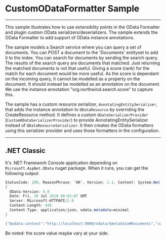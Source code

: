 # CustomODataFormatter Sample
------------------

This sample illustrates how to use extensiblity points in the OData Formatter and plugin custom OData 
serializers/deserializers. The sample extends the OData Formatter to add support of OData instance annotations.

The sample models a Search service where you can query a set of documents. You can POST a document to the 'Documents' 
entityset to add it to the index. You can search for documents by sending the search query. The results of the search 
query are documents that matched. Just returning the matched documents is not that useful. Giving a score (rank) for the 
match for each document would be more useful. As the score is dependant on the incoming query, it cannot be modelled as 
a property on the document. It should instead be modelled as an annotation on the document. We use the instance annotation 
"org.northwind.search.score" to capture this.

The sample has a custom resource serializer, `AnnotatingEntitySerializer`, that adds the instance annotation to `ODataResource` 
by overriding the CreateResource method. It defines a custom `ODataSerializerProvider` (`CustomODataSerializerProvider`) to 
provide AnnotatingEntitySerializer instead of `ODataResourceSerializer`. It then creates the OData formatters using this 
serializer provider and uses those formatters in the configuration.

------------------

## .NET Classic

It's .NET Framework Console application depending on `Microsoft.AspNet.OData` nuget package.
When it runs, you can get the following output:

```C#
StatusCode: 200, ReasonPhrase: 'OK', Version: 1.1, Content: System.Net.Http.StreamContent, Headers:
{
  OData-Version: 4.0
  Date: Fri, 20 Jul 2018 00:03:07 GMT
  Server: Microsoft-HTTPAPI/2.0
  Content-Length: 448
  Content-Type: application/json; odata.metadata=minimal
}

{"@odata.context":"http://localhost:9000/odata/$metadata#Documents","value":[{"@org.northwind.search.score":0.77235521784627592,"ID":0,"Name":"ReadMe.txt","Content":"Lorem ipsum dolor cat amet, consectetur adipisicing elit, sed do eiusmod tempor incididunt ut "},{"@org.northwind.search.score":0.69241623798963436,"ID":1,"Name":"Another.txt","Content":"labore cat dolore magna aliqua. Ut enim ad minim veniam, quis nostrud exercitation ullamco "}]}
```

Be noted: the score value maybe vary at your side.
